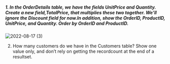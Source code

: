 ##### 1. In the OrderDetails table, we have the fields UnitPrice and Quantity. Create a new field,TotalPrice, that multiplies these two together. We’ll ignore the Discount field for now.In addition, show the OrderID, ProductID, UnitPrice, and Quantity. Order by OrderID and ProductID.
  
![2022-08-17 (3)](https://user-images.githubusercontent.com/111266884/185143437-712c1a54-416f-4341-8955-0aeefacd2f89.png)

2. How many customers do we have in the Customers table? Show one value only, and don’t rely on getting the recordcount at the end of a resultset.
